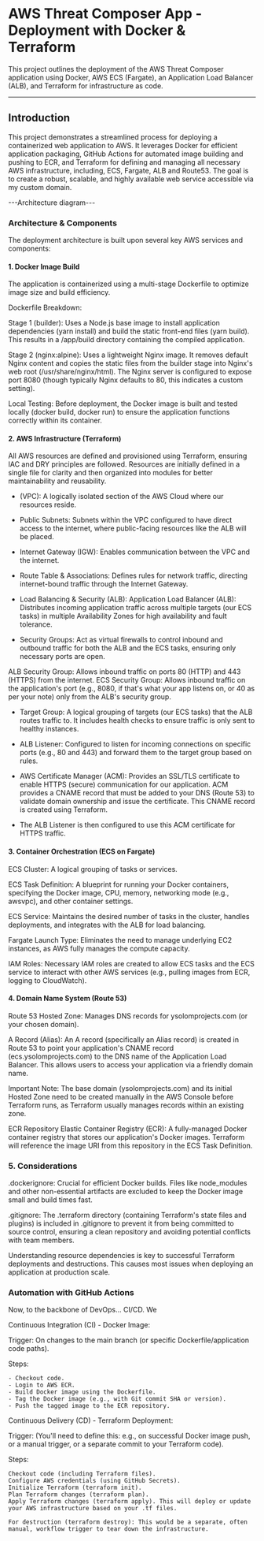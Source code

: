 
# AWS Threat Composer App - Deployment with Docker & Terraform

This project outlines the deployment of the AWS Threat Composer application using Docker, AWS ECS (Fargate), an Application Load Balancer (ALB), and Terraform for infrastructure as code.

--- 
## Introduction

This project demonstrates a streamlined process for deploying a containerized web application to AWS. It leverages Docker for efficient application packaging, GitHub Actions for automated image building and pushing to ECR, and Terraform for defining and managing all necessary AWS infrastructure, including, ECS, Fargate, ALB and Route53. The goal is to create a robust, scalable, and highly available web service accessible via my custom domain.

---Architecture diagram--- 

### Architecture & Components

The deployment architecture is built upon several key AWS services and components:

#### 1. Docker Image Build
The application is containerized using a multi-stage Dockerfile to optimize image size and build efficiency.

Dockerfile Breakdown:

Stage 1 (builder): Uses a Node.js base image to install application dependencies (yarn install) and build the static front-end files (yarn build). This results in a /app/build directory containing the compiled application.

Stage 2 (nginx:alpine): Uses a lightweight Nginx image. It removes default Nginx content and copies the static files from the builder stage into Nginx's web root (/usr/share/nginx/html). The Nginx server is configured to expose port 8080 (though typically Nginx defaults to 80, this indicates a custom setting).

Local Testing:
Before deployment, the Docker image is built and tested locally (docker build, docker run) to ensure the application functions correctly within its container.

#### 2. AWS Infrastructure (Terraform)

All AWS resources are defined and provisioned using Terraform, ensuring IAC and DRY principles are followed. Resources are initially defined in a single file for clarity and then organized into modules for better maintainability and reusability.

- (VPC): A logically isolated section of the AWS Cloud where our resources reside.

- Public Subnets: Subnets within the VPC configured to have direct access to the internet, where public-facing resources like the ALB will be placed.

- Internet Gateway (IGW): Enables communication between the VPC and the internet.

- Route Table & Associations: Defines rules for network traffic, directing internet-bound traffic through the Internet Gateway.

- Load Balancing & Security (ALB): Application Load Balancer (ALB): Distributes incoming application traffic across multiple targets (our ECS tasks) in multiple Availability Zones for high availability and fault tolerance.

- Security Groups: Act as virtual firewalls to control inbound and outbound traffic for both the ALB and the ECS tasks, ensuring only necessary ports are open.

ALB Security Group: Allows inbound traffic on ports 80 (HTTP) and 443 (HTTPS) from the internet. ECS Security Group: Allows inbound traffic on the application's port (e.g., 8080, if that's what your app listens on, or 40 as per your note) only from the ALB's security group.

- Target Group: A logical grouping of targets (our ECS tasks) that the ALB routes traffic to. It includes health checks to ensure traffic is only sent to healthy instances.

- ALB Listener: Configured to listen for incoming connections on specific ports (e.g., 80 and 443) and forward them to the target group based on rules.

- AWS Certificate Manager (ACM): Provides an SSL/TLS certificate to enable HTTPS (secure) communication for our application. ACM provides a CNAME record that must be added to your DNS (Route 53) to validate domain ownership and issue the certificate. This CNAME record is created using Terraform.

- The ALB Listener is then configured to use this ACM certificate for HTTPS traffic.

#### 3. Container Orchestration (ECS on Fargate)

ECS Cluster: A logical grouping of tasks or services.

ECS Task Definition: A blueprint for running your Docker containers, specifying the Docker image, CPU, memory, networking mode (e.g., awsvpc), and other container settings.

ECS Service: Maintains the desired number of tasks in the cluster, handles deployments, and integrates with the ALB for load balancing.

Fargate Launch Type: Eliminates the need to manage underlying EC2 instances, as AWS fully manages the compute capacity.

IAM Roles: Necessary IAM roles are created to allow ECS tasks and the ECS service to interact with other AWS services (e.g., pulling images from ECR, logging to CloudWatch).

#### 4. Domain Name System (Route 53)

Route 53 Hosted Zone: Manages DNS records for ysolomprojects.com (or your chosen domain).

A Record (Alias): An A record (specifically an Alias record) is created in Route 53 to point your application's CNAME record (ecs.ysolomprojects.com) to the DNS name of the Application Load Balancer. This allows users to access your application via a friendly domain name.

Important Note: The base domain (ysolomprojects.com) and its initial Hosted Zone need to be created manually in the AWS Console before Terraform runs, as Terraform usually manages records within an existing zone.

ECR Repository
Elastic Container Registry (ECR): A fully-managed Docker container registry that stores our application's Docker images. Terraform will reference the image URI from this repository in the ECS Task Definition.

### 5. Considerations

.dockerignore: Crucial for efficient Docker builds. Files like node_modules and other non-essential artifacts are excluded to keep the Docker image small and build times fast.

.gitignore: The .terraform directory (containing Terraform's state files and plugins) is included in .gitignore to prevent it from being committed to source control, ensuring a clean repository and avoiding potential conflicts with team members.

Understanding resource dependencies is key to successful Terraform deployments and destructions. This causes most issues when deploying an application at production scale.


### Automation with GitHub Actions

Now, to the backbone of DevOps... CI/CD. We 

Continuous Integration (CI) - Docker Image:

Trigger: On changes to the main branch (or specific Dockerfile/application code paths).

Steps:

```
- Checkout code.
- Login to AWS ECR.
- Build Docker image using the Dockerfile.
- Tag the Docker image (e.g., with Git commit SHA or version).
- Push the tagged image to the ECR repository.
```

Continuous Delivery (CD) - Terraform Deployment:

Trigger: (You'll need to define this: e.g., on successful Docker image push, or a manual trigger, or a separate commit to your Terraform code).

Steps:
```
Checkout code (including Terraform files).
Configure AWS credentials (using GitHub Secrets).
Initialize Terraform (terraform init).
Plan Terraform changes (terraform plan).
Apply Terraform changes (terraform apply). This will deploy or update your AWS infrastructure based on your .tf files.

For destruction (terraform destroy): This would be a separate, often manual, workflow trigger to tear down the infrastructure.
```

